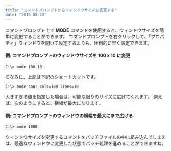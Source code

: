 ```yaml
---
title: "コマンドプロンプトからウィンドウサイズを変更する"
date: "2018-05-23"
---
```


コマンドプロンプト上で **MODE** コマンドを使用すると、ウィンドウサイズを簡単に変更することができます。
コマンドプロンプトを右クリックして、「プロパティ」ウィンドウを開いて設定するよりも、圧倒的に早く設定できます。

#### 例: コマンドプロンプトのウィンドウサイズを 100 x 10 に変更

~~~
C:\> mode 100,10
~~~

ちなみに、上記は下記のショートカットです。

~~~
C:\> mode con: cols=100 lines=10
~~~

大きすぎる値を指定した場合は、可能な限りのサイズに広げてくれます。
例えば、次のようにすると、横幅が最大になります。

#### 例: コマンドプロンプトのウィンドウの横幅を最大にまで広げる

~~~
C:\> mode 1000
~~~

ウィンドウサイズを変更するコマンドをバッチファイルの中に組み込んでしまえば、最適なウィンドウに変更した状態でバッチ処理を進めることができますね。

